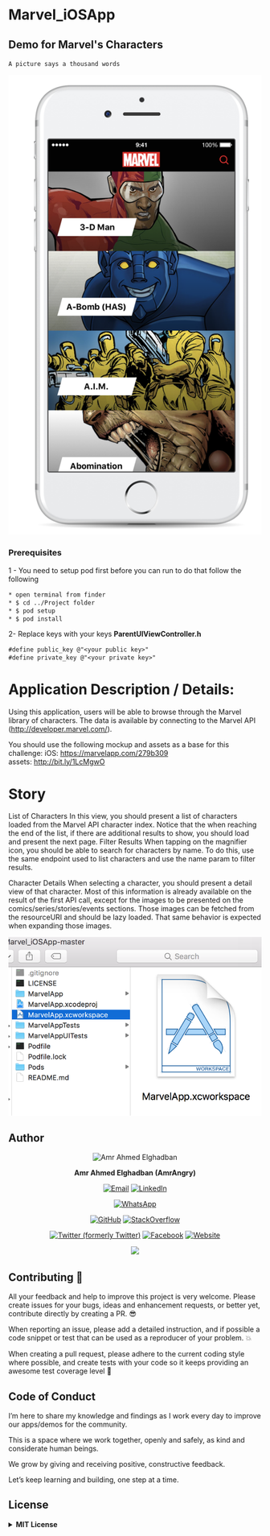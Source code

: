 # Marvel_iOSApp
## Demo for Marvel's Characters ##

```ruby
A picture says a thousand words
```

![Alt text](https://github.com/amrangry/Marvel_iOSApp/blob/master/logo.png?raw=true "sample")

### Prerequisites
1 - You need to setup pod first before you can run to do that follow the following 

```
* open terminal from finder
* $ cd ../Project folder 
* $ pod setup
* $ pod install

```

2- Replace keys with your keys **ParentUIViewController.h**
```
#define public_key @"<your public key>"
#define private_key @"<your private key>"

```

# Application Description / Details:
Using this application, users will be able to browse through the Marvel
library of characters. 
The data is available by connecting to the Marvel API
(http://developer.marvel.com/).

You should use the following mockup and assets as a base for this challenge:
iOS:
https://marvelapp.com/279b309  
assets: http://bit.ly/1LcMgwO


# Story
List of Characters
In this view, you should present a list of characters loaded from the Marvel
API character index. Notice that the when reaching the end of the list, if there
are additional results to show, you should load and present the next page.
Filter Results
When tapping on the magnifier icon, you should be able to search for
characters by name. To do this, use the same endpoint used to list characters
and use the name param to filter results.

Character Details
When selecting a character, you should present a detail view of that
character. Most of this information is already available on the result of the
first API call, except for the images to be presented on the
comics/series/stories/events sections. Those images can be fetched from the
resourceURI and should be lazy loaded. That same behavior is expected
when expanding those images.

<p align="center">
<img style="-webkit-user-select: none;" src="https://github.com/amrangry/Marvel_iOSApp/blob/master/first1.png?raw=true">
</p>


## **Author**

<div align="center">
  <img src="https://avatars.githubusercontent.com/u/2900952?s=400&u=41c504ca200e2f92638fc630e8361da78296b35c&v=4" width="180" alt="Amr Ahmed Elghadban"/>

  **Amr Ahmed Elghadban (AmrAngry)**

[![Email](https://img.shields.io/badge/Email-Contact%20Me-red?logo=gmail)](mailto:amr.elghadban@gmail.com) [![LinkedIn](https://img.shields.io/badge/LinkedIn-Profile-blue?logo=linkedin)](https://www.linkedin.com/in/amrelghadban/)

[![WhatsApp](https://img.shields.io/badge/whatsapp-00971543233227-green?logo=whatsapp)](https://api.whatsapp.com/send/?phone=00971543233227&text=Hi%20&app_absent=0)

[![GitHub](https://img.shields.io/badge/GitHub-Profile-blue?logo=github)](https://github.com/amrangry) [![StackOverflow](https://img.shields.io/badge/StackOverflow-Profile-orange?logo=stackoverflow)](https://stackoverflow.com/users/1316779/amrangry)

[![Twitter (formerly Twitter)](https://img.shields.io/badge/Twitter-@amr_elghadban-blue?logo=twitter)](https://x.com/intent/follow?screen_name=amr_elghadban) [![Facebook](https://img.shields.io/badge/Facebook-Profile-blue?logo=facebook)](https://facebook.com/amr.elghadban) [![Website](https://img.shields.io/badge/Website-Visit%20Me-blue?logo=globe)](https://amrangry.github.io/)
       <div align="center" >
	       <a href = "https://www.buymeacoffee.com/amrangry">
		    <img src = "https://img.buymeacoffee.com/button-api/?text=Buy%20me%20a%20coffee&emoji=&slug=your-username&button_colour=FFDD00&font_colour=000000&font_family=Cookie&outline_colour=000000&coffee_colour=ffffff"/>
                </a>
       </div>
  <!--  [![Buy Me a Coffee](https://img.shields.io/badge/Buy%20Me%20a%20Coffee-Support%20Me-yellow?logo=buymeacoffee)](https://www.buymeacoffee.com/amrangry) -->
  <!--  [Email](mailto:amr.elghadban@gmail.com?subject=I%20checked%20your%20GitHub%20repo!): [amr.elghadban@gmail.com](mailto:amr.elghadban@gmail.com) -->
  <!-- [![Linkedin](https://img.shields.io/badge/Lets%20Connect%20via-LinkedIn-blue)](https://www.linkedin.com/in/amrelghadban/) -->
  <!-- [![X (formerly Twitter) Follow](https://img.shields.io/twitter/follow/amr_elghadban)](https://x.com/intent/follow?screen_name=amr_elghadban) -->
  
</div>

## **Contributing 🤘**

All your feedback and help to improve this project is very welcome. 
Please create issues for your bugs, ideas and enhancement requests, or better yet, contribute directly by creating a PR. 😎

When reporting an issue, please add a detailed instruction, and if possible a code snippet or test that can be used as a reproducer of your problem. 💥

When creating a pull request, please adhere to the current coding style where possible, and create tests with your code so it keeps providing an awesome test coverage level 💪


## **Code of Conduct**

I’m here to share my knowledge and findings as I work every day to improve our apps/demos for the community.

This is a space where we work together, openly and safely, as kind and considerate human beings.

We grow by giving and receiving positive, constructive feedback.
 
Let’s keep learning and building, one step at a time.


## **License**

<details>
<summary><strong>MIT License</strong></summary>
<p>
Marvel_iOSApp is distributed under the MIT License.  
For more information, see the <a href="https://github.com/amrangry/Marvel_iOSApp/blob/master/LICENSE" target="_blank">LICENSE</a> file.  

&copy; 2025 Amr Elghadban  
All rights reserved.
</p>
</details>



